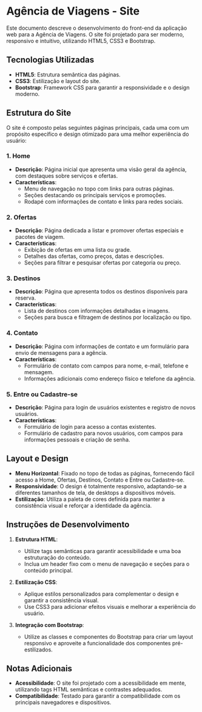 # Agência de Viagens - Site

Este documento descreve o desenvolvimento do front-end da aplicação web para a Agência de Viagens. O site foi projetado para ser moderno, responsivo e intuitivo, utilizando HTML5, CSS3 e Bootstrap.

## Tecnologias Utilizadas

- **HTML5**: Estrutura semântica das páginas.
- **CSS3**: Estilização e layout do site.
- **Bootstrap**: Framework CSS para garantir a responsividade e o design moderno.

## Estrutura do Site

O site é composto pelas seguintes páginas principais, cada uma com um propósito específico e design otimizado para uma melhor experiência do usuário:

### 1. Home

- **Descrição**: Página inicial que apresenta uma visão geral da agência, com destaques sobre serviços e ofertas.
- **Características**:
  - Menu de navegação no topo com links para outras páginas.
  - Seções destacando os principais serviços e promoções.
  - Rodapé com informações de contato e links para redes sociais.

### 2. Ofertas

- **Descrição**: Página dedicada a listar e promover ofertas especiais e pacotes de viagem.
- **Características**:
  - Exibição de ofertas em uma lista ou grade.
  - Detalhes das ofertas, como preços, datas e descrições.
  - Seções para filtrar e pesquisar ofertas por categoria ou preço.

### 3. Destinos

- **Descrição**: Página que apresenta todos os destinos disponíveis para reserva.
- **Características**:
  - Lista de destinos com informações detalhadas e imagens.
  - Seções para busca e filtragem de destinos por localização ou tipo.

### 4. Contato

- **Descrição**: Página com informações de contato e um formulário para envio de mensagens para a agência.
- **Características**:
  - Formulário de contato com campos para nome, e-mail, telefone e mensagem.
  - Informações adicionais como endereço físico e telefone da agência.

### 5. Entre ou Cadastre-se

- **Descrição**: Página para login de usuários existentes e registro de novos usuários.
- **Características**:
  - Formulário de login para acesso a contas existentes.
  - Formulário de cadastro para novos usuários, com campos para informações pessoais e criação de senha.

## Layout e Design

- **Menu Horizontal**: Fixado no topo de todas as páginas, fornecendo fácil acesso a Home, Ofertas, Destinos, Contato e Entre ou Cadastre-se.
- **Responsividade**: O design é totalmente responsivo, adaptando-se a diferentes tamanhos de tela, de desktops a dispositivos móveis.
- **Estilização**: Utiliza a paleta de cores definida para manter a consistência visual e reforçar a identidade da agência.

## Instruções de Desenvolvimento

1. **Estrutura HTML**:
   - Utilize tags semânticas para garantir acessibilidade e uma boa estruturação do conteúdo.
   - Inclua um header fixo com o menu de navegação e seções para o conteúdo principal.

2. **Estilização CSS**:
   - Aplique estilos personalizados para complementar o design e garantir a consistência visual.
   - Use CSS3 para adicionar efeitos visuais e melhorar a experiência do usuário.

3. **Integração com Bootstrap**:
   - Utilize as classes e componentes do Bootstrap para criar um layout responsivo e aproveite a funcionalidade dos componentes pré-estilizados.

## Notas Adicionais

- **Acessibilidade**: O site foi projetado com a acessibilidade em mente, utilizando tags HTML semânticas e contrastes adequados.
- **Compatibilidade**: Testado para garantir a compatibilidade com os principais navegadores e dispositivos.

